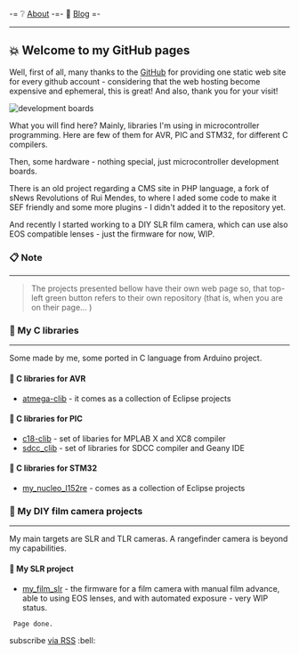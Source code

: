 -=  :grey_question: [About](about.md) -=-  :book: [Blog](news.md) =-
<hr />

## :boom: Welcome to my GitHub pages 

Well, first of all, many thanks to the [GitHub](https://pages.github.com/) for providing one static web site for every github account - considering that the web hosting become expensive and ephemeral, this is great! And also, thank you for your visit!

![development boards](https://lh3.googleusercontent.com/oRJhmU4xeCv52sprD0yClxUTLKVL-X-XfNmrKujq-JKhwCIb3Z8AvngW8RR2pE3grhj8q16HCyg5L_sZ6rRhZ7CvfE-72XWGpxhqiUl08DAZOQCR0-QcN2GOAG0zYxK7QPF-B-qAKS7sdtIjF8eKs5XcNNPJ1AO4mzV4_8ygP0P8ZIIic4DK0EduNPqBxsaU-dhbQrZGe-xus4KpvT1KBn3X0Cf8HGLVkZCdyMZiTMS2m4Zu6dEkuP7hF1zzRUFRjhcvGLEqJh7lVI8h_S19D_UvtJDbgcmMI3sX4AHCj4g0ClaJnwhatR3EpMWB6sI-iWLo9BLPDL5jOgXG8ZBzdAdbRnLBn76Hym1UGvxmFLv2TiehBbIXUAFrOmESKvzmcvRpA2SbfRNq7kvoyVsHBYlo5etlixpZwszK4jH_Opc7eUsGO_7hw7BB7A4A_y37XCl2IpWuaxxBuEDMtNt5Sk5AXNwlXXyW4c5nuO3w-_QG6IP34ZekLL-j8Nbrj2rSzMlkW_oPpMldqzOu2uD3EO04iD_BhxKF5aOHq95aua7nocpMHmzrveZEaZlyLndNOM4roscuZ6NkIMp76QY-yKIPiBV4DIwb-Eym81C41YVflxh4SXAU=w1436-h958-no)

What you will find here? Mainly, libraries I'm using in microcontroller programming. Here are few of them for AVR, PIC and STM32, for different C compilers. 

Then, some hardware - nothing special, just microcontroller development boards. 

There is an old project regarding a CMS site in PHP language, a fork of sNews Revolutions of Rui Mendes, to where I aded some code to make it SEF friendly and some more plugins - I didn't added it to the repository yet.

And recently I started working to a DIY SLR film camera, which can use also EOS compatible lenses - just the firmware for now, WIP.

### :clipboard: Note
<hr />

>
> The projects presented bellow have their own web page so, that top-left green button refers to their own repository (that is, when you are on their page... )
>

### :open_file_folder: My C libraries
<hr />

Some made by me, some ported in C language from Arduino project.

#### :paperclip: C libraries for AVR

* [atmega-clib](http://funlw65.github.io/atmega-clib) - it comes as a collection of Eclipse projects

#### :paperclip: C libraries for PIC

* [c18-clib](http://funlw65.github.io/c18-clib/) - set of libaries for MPLAB X and XC8 compiler
* [sdcc_clib](http://funlw65.github.io/sdcc_clib/) - set of libraries for SDCC compiler and Geany IDE

#### :paperclip: C libraries for STM32

* [my_nucleo_l152re](https://funlw65.github.io/my_nucleo_l152re/) - comes as a collection of Eclipse projects

### :open_file_folder: My DIY film camera projects
<hr />

My main targets are SLR and TLR cameras. A rangefinder camera is beyond my capabilities.

#### :paperclip: My SLR project

* [my_film_slr](https://funlw65.github.io/my_film_slr/) - the firmware for a film camera with manual film advance, able to using EOS lenses, and with automated exposure - very WIP status.

```
 Page done.
```
<p class="rss-subscribe">subscribe <a href="{{ "/feed.xml" | prepend: site.baseurl }}">via RSS</a>  :bell: </p>
